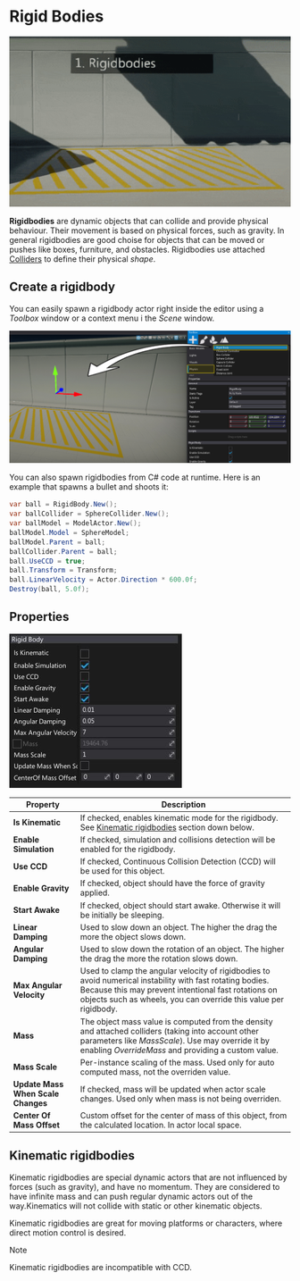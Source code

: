 # Rigid Bodies

![Rigidbodies](media/rigidbodies.gif)

**Rigidbodies** are dynamic objects that can collide and provide physical behaviour. Their movement is based on physical forces, such as gravity. In general rigidbodies are good choise for objects that can be moved or pushes like boxes, furniture, and obstacles. Rigidbodies use attached [Colliders](colliders/index.md) to define their physical *shape*.

## Create a rigidbody

You can easily spawn a rigidbody actor right inside the editor using a *Toolbox* window or a context menu i the *Scene* window.

![Add Rigidbody](tutorials/media/spawn-rigidbody.jpg)

You can also spawn rigidbodies from C# code at runtime. Here is an example that spawns a bullet and shoots it:

```cs
var ball = RigidBody.New();
var ballCollider = SphereCollider.New();
var ballModel = ModelActor.New();
ballModel.Model = SphereModel;
ballModel.Parent = ball;
ballCollider.Parent = ball;
ball.UseCCD = true;
ball.Transform = Transform;
ball.LinearVelocity = Actor.Direction * 600.0f;
Destroy(ball, 5.0f);
```

## Properties

![Rigidbody Properties](media/rigidbody-properties.jpg)

| Property | Description |
|--------|--------|
| **Is Kinematic** | If checked, enables kinematic mode for the rigidbody. See [Kinematic rigidbodies](rigid-bodies.html#kinematic-rigidbodies) section down below. |
| **Enable Simulation** | If checked, simulation and collisions detection will be enabled for the rigidbody. |
| **Use CCD** | If checked, Continuous Collision Detection (CCD) will be used for this object. |
| **Enable Gravity** | If checked, object should have the force of gravity applied. |
| **Start Awake** | If checked, object should start awake. Otherwise it will be initially be sleeping. |
| **Linear Damping** | Used to slow down an object. The higher the drag the more the object slows down. |
| **Angular Damping** | Used to slow down the rotation of an object. The higher the drag the more the rotation slows down. |
| **Max Angular Velocity** | Used to clamp the angular velocity of rigidbodies to avoid numerical instability with fast rotating bodies. Because this may prevent intentional fast rotations on objects such as wheels, you can override this value per rigidbody. |
| **Mass** | The object mass value is computed from the density and attached colliders (taking into account other parameters like *MassScale*). Use may override it by enabling *OverrideMass* and providing a custom value. |
| **Mass Scale** | Per-instance scaling of the mass. Used only for auto computed mass, not the overriden value. |
| **Update Mass When Scale Changes** | If checked, mass will be updated when actor scale changes. Used only when mass is not being overriden. |
| **Center Of Mass Offset** | Custom offset for the center of mass of this object, from the calculated location. In actor local space. |

## Kinematic rigidbodies

Kinematic rigidbodies are special dynamic actors that are not influenced by forces (such as gravity), and have no momentum. They are considered to have infinite mass and can push regular dynamic actors out of the way.Kinematics will not collide with static or other kinematic objects.

Kinematic rigidbodies are great for moving platforms or characters, where direct motion control is desired.

> [!NOTE]
> Kinematic rigidbodies are incompatible with CCD.



